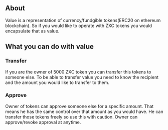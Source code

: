 ## About

Value is a representation of currency/fundgible tokens(ERC20 on ethereum blockchain). So if you would like to operate with ZXC tokens you would encapsulate that as value. 

## What you can do with value

### Transfer

If you are the owner of 5000 ZXC token you can transfer this tokens to someone else. To be able to transfer value you need to know the recipient and the amount you would like to transfer to them. 

### Approve

Owner of tokens can approve someone else for a specific amount. That means he has the same control over that amount as you would have. He can transfer those tokens freely so use this with caution. Owner can approve/revoke approval at anytime. 

